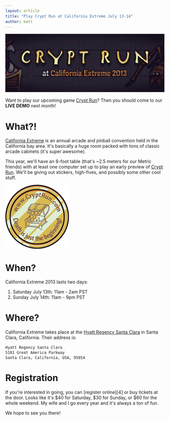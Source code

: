 ```yaml
---
layout: article
title: "Play Crypt Run at California Extreme July 13-14"
author: matt
---
```

<div class="full-frame">
	<img alt="Crypt Run at California Extreme" src="/media/images/posts/cryptRun/cae.jpg" width="500" height="182">
</div>

Want to play our upcoming game [Crypt Run][1]? Then you should come to our <strong>LIVE DEMO</strong> next month!

# What?!

[California Extreme][2] is an annual arcade and pinball convention held in the California bay area. It's basically a huge room packed with tons of classic arcade cabinets (it's super awesome).

This year, we'll have an 8-foot table (that's ~2.5 meters for our Metric friends) with at least one computer set up to play an early preview of [Crypt Run][1]. We'll be giving out stickers, high-fives, and possibly some other cool stuff.

<img alt="Crypt Run stickers" class="after" src="/media/images/posts/cryptRun/sticker3.png">

# When?

California Extreme 2013 lasts two days:

1. Saturday July 13th: 11am - 2am PST
2. Sunday July 14th: 11am - 9pm PST

# Where?

California Extreme takes place at the [Hyatt Regency Santa Clara][3] in Santa Clara, California. Their address is:

	Hyatt Regency Santa Clara
	5101 Great America Parkway
	Santa Clara, California, USA, 95054

# Registration

If you're interested in going, you can [register online][4] or buy tickets at the door. Looks like it's $40 for Saturday, $30 for Sunday, or $60 for the whole weekend. My wife and I go every year and it's always a ton of fun.

We hope to see you there!

[1]: http://www.cryptrun.com/
[2]: http://www.caextreme.org/
[3]: http://santaclara.hyatt.com/
